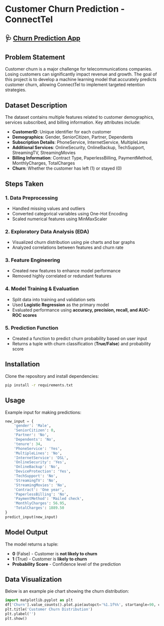 # **Customer Churn Prediction - ConnectTel**

## 🩺 [Churn Prediction App](https://churn-prediction-application-sol.streamlit.app/)

## **Problem Statement**
Customer churn is a major challenge for telecommunications companies. Losing customers can significantly impact revenue and growth. The goal of this project is to develop a machine learning model that accurately predicts customer churn, allowing ConnectTel to implement targeted retention strategies.

## **Dataset Description**
The dataset contains multiple features related to customer demographics, services subscribed, and billing information. Key attributes include:

- **CustomerID**: Unique identifier for each customer
- **Demographics**: Gender, SeniorCitizen, Partner, Dependents
- **Subscription Details**: PhoneService, InternetService, MultipleLines
- **Additional Services**: OnlineSecurity, OnlineBackup, TechSupport, StreamingTV, StreamingMovies
- **Billing Information**: Contract Type, PaperlessBilling, PaymentMethod, MonthlyCharges, TotalCharges
- **Churn**: Whether the customer has left (1) or stayed (0)

## **Steps Taken**
### **1. Data Preprocessing**
- Handled missing values and outliers
- Converted categorical variables using One-Hot Encoding
- Scaled numerical features using MinMaxScaler

### **2. Exploratory Data Analysis (EDA)**
- Visualized churn distribution using pie charts and bar graphs
- Analyzed correlations between features and churn rate

### **3. Feature Engineering**
- Created new features to enhance model performance
- Removed highly correlated or redundant features

### **4. Model Training & Evaluation**
- Split data into training and validation sets
- Used **Logistic Regression** as the primary model
- Evaluated performance using **accuracy, precision, recall, and AUC-ROC scores**

### **5. Prediction Function**
- Created a function to predict churn probability based on user input
- Returns a tuple with churn classification (**True/False**) and probability score

## **Installation**
Clone the repository and install dependencies:
```bash
pip install -r requirements.txt
```

## **Usage**
Example input for making predictions:
```python
new_input = {
    'gender': 'Male',
    'SeniorCitizen': 0,
    'Partner': 'No',
    'Dependents': 'No',
    'tenure': 34,
    'PhoneService': 'Yes',
    'MultipleLines': 'No',
    'InternetService': 'DSL',
    'OnlineSecurity': 'Yes',
    'OnlineBackup': 'No',
    'DeviceProtection': 'Yes',
    'TechSupport': 'No',
    'StreamingTV': 'No',
    'StreamingMovies': 'No',
    'Contract': 'One year',
    'PaperlessBilling': 'No',
    'PaymentMethod': 'Mailed check',
    'MonthlyCharges': 56.95,
    'TotalCharges': 1889.50
}
predict_input(new_input)
```

## **Model Output**
The model returns a tuple:
- **0** (False) - Customer is **not likely to churn**
- **1** (True) - Customer is **likely to churn**
- **Probability Score** - Confidence level of the prediction

## **Data Visualization**
Below is an example pie chart showing the churn distribution:
```python
import matplotlib.pyplot as plt
df['Churn'].value_counts().plot.pie(autopct='%1.1f%%', startangle=90, colors=['lightblue', 'salmon'])
plt.title('Customer Churn Distribution')
plt.ylabel('')
plt.show()

